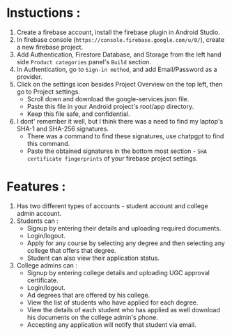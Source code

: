 # Instuctions : 
1. Create a firebase account, install the firebase plugin in Android Studio.
2. In firebase console (`https://console.firebase.google.com/u/0/`), create a new firebase project.
3. Add Authentication, Firestore Database, and Storage from the left hand side `Product categories` panel's `Build` section.
4. In Authentication, go to `Sign-in method`, and add Email/Password as a provider.
5. Click on the settings icon besides Project Overview on the top left, then go to Project settings.
   - Scroll down and download the google-services.json file.
   - Paste this file in your Android project's root/app directory.
   - Keep this file safe, and confidential.
6. I dont' remember it well, but I think there was a need to find my laptop's SHA-1 and SHA-256 signatures.
   - There was a command to find these signatures, use chatpgpt to find this command.
   - Paste the obtained signatures in the bottom most section - `SHA certificate fingerprints` of your firebase project settings.
#
# Features :
1. Has two different types of accounts - student account and college admin account.
2. Students can :
   - Signup by entering their details and uploading required documents.
   - Login/logout.
   - Apply for any course by selecting any degree and then selecting any college that offers that degree.
   - Student can also view their application status.
3. College admins can :
   - Signup by entering college details and uploading UGC approval certificate.
   - Login/logout.
   - Ad degrees that are offered by his college.
   - View the list of students who have applied for each degree.
   - View the details of each student who has applied as well download his documents on the college admin's phone.
   - Accepting any application will notify that student via email.
